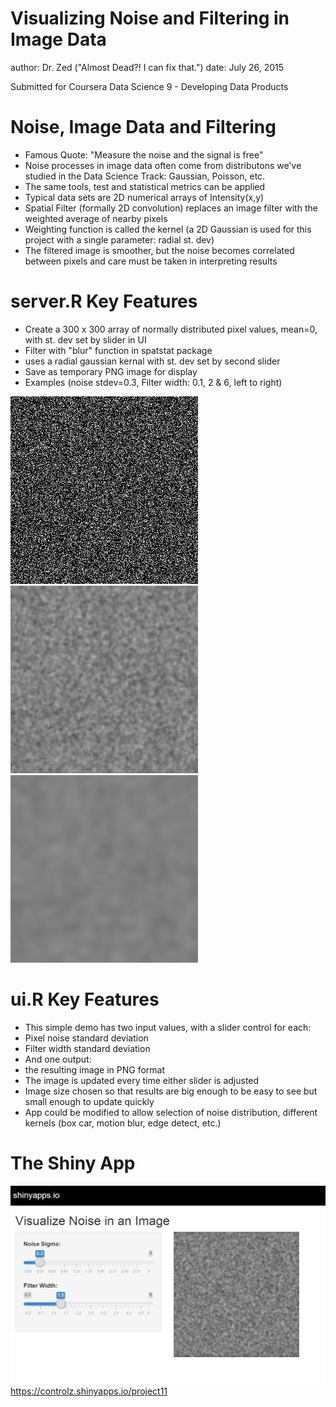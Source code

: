 Visualizing Noise and Filtering in Image Data
========================================================
author: Dr. Zed ("Almost Dead?! I can fix that.")
date: July 26, 2015




Submitted for Coursera Data Science 9 - Developing Data Products

Noise, Image Data and Filtering
========================================================

- Famous Quote: "Measure the noise and the signal is free"
- Noise processes in image data often come from distributons we've studied in the Data Science Track: Gaussian, Poisson, etc.
- The same tools, test and statistical metrics can be applied
 - Typical data sets are 2D numerical arrays of  Intensity(x,y)
- Spatial Filter (formally 2D convolution) replaces an image filter with the weighted average of nearby pixels
 - Weighting function is called the kernel (a 2D Gaussian is used for this project with a single parameter: radial st. dev)
- The filtered image is smoother, but the noise becomes correlated between pixels and care must be taken in interpreting results

server.R Key Features
========================================================
- Create a 300 x 300 array of normally distributed pixel values, mean=0, with st. dev set by slider in UI
- Filter with "blur" function in spatstat package
 - uses a radial gaussian kernal with st. dev set by second slider
- Save as temporary PNG image for display
- Examples (noise stdev=0.3, Filter width: 0.1, 2 & 6, left to right)

![](left.png)
![](mid.png)
![](right.png)

ui.R Key Features
========================================================

- This simple demo has two input values, with a slider control for each:
 - Pixel noise standard deviation
 - Filter width standard deviation
- And one output:
 - the resulting image in PNG format
- The image is updated every time either slider is adjusted
 - Image size chosen so that results are big enough to be easy to see but small enough to update quickly
- App could be modified to allow selection of noise distribution, different kernels (box car, motion blur, edge detect, etc.) 

The Shiny App
========================================================

![](screenshot.png)
https://controlz.shinyapps.io/project11
